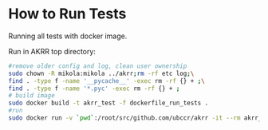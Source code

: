 # How to Run Tests

Running all tests with docker image.

Run in AKRR top directory:

```bash
#remove older config and log, clean user ownership
sudo chown -R mikola:mikola ../akrr;rm -rf etc log;\
find . -type f -name '__pycache__' -exec rm -rf {} + ;\
find . -type f -name '*.pyc' -exec rm -rf {} + ;
# build image
sudo docker build -t akrr_test -f dockerfile_run_tests .
#run
sudo docker run -v `pwd`:/root/src/github.com/ubccr/akrr -it --rm akrr_test
```
